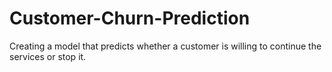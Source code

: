 # Customer-Churn-Prediction
Creating a model that predicts whether a customer is willing to continue the services or stop it.
